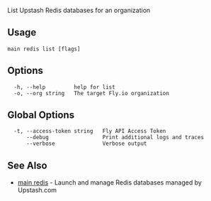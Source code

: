 List Upstash Redis databases for an organization

## Usage
~~~
main redis list [flags]
~~~

## Options

~~~
  -h, --help         help for list
  -o, --org string   The target Fly.io organization
~~~

## Global Options

~~~
  -t, --access-token string   Fly API Access Token
      --debug                 Print additional logs and traces
      --verbose               Verbose output
~~~

## See Also

* [main redis](/docs/flyctl/main-redis/)	 - Launch and manage Redis databases managed by Upstash.com

